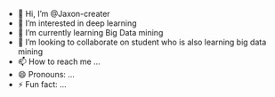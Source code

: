 - 👋 Hi, I’m @Jaxon-creater
- 👀 I’m interested in deep learning
- 🌱 I’m currently learning Big Data mining
- 💞️ I’m looking to collaborate on student who is also learning big data mining
- 📫 How to reach me ...
- 😄 Pronouns: ...
- ⚡ Fun fact: ...

<!---
Jaxon-creater/Jaxon-creater is a ✨ special ✨ repository because its `README.md` (this file) appears on your GitHub profile.
You can click the Preview link to take a look at your changes.
--->
